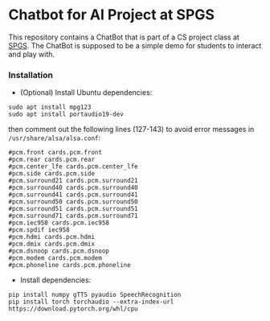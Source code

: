 # Chatbot for AI Project at SPGS

This repository contains a ChatBot that is part of a CS project class
at [SPGS](https://spgs.org/). The ChatBot is supposed to be a simple
demo for students to interact and play with.

### Installation

- (Optional) Install Ubuntu dependencies:

```
sudo apt install mpg123
sudo apt install portaudio19-dev
```

then comment out the following lines (127-143) to avoid error messages
in `/usr/share/alsa/alsa.conf`:

```
#pcm.front cards.pcm.front
#pcm.rear cards.pcm.rear
#pcm.center_lfe cards.pcm.center_lfe
#pcm.side cards.pcm.side
#pcm.surround21 cards.pcm.surround21
#pcm.surround40 cards.pcm.surround40
#pcm.surround41 cards.pcm.surround41
#pcm.surround50 cards.pcm.surround50
#pcm.surround51 cards.pcm.surround51
#pcm.surround71 cards.pcm.surround71
#pcm.iec958 cards.pcm.iec958
#pcm.spdif iec958
#pcm.hdmi cards.pcm.hdmi
#pcm.dmix cards.pcm.dmix
#pcm.dsnoop cards.pcm.dsnoop
#pcm.modem cards.pcm.modem
#pcm.phoneline cards.pcm.phoneline
```

- Install dependencies:

```
pip install numpy gTTS pyaudio SpeechRecognition
pip install torch torchaudio --extra-index-url https://download.pytorch.org/whl/cpu
```
